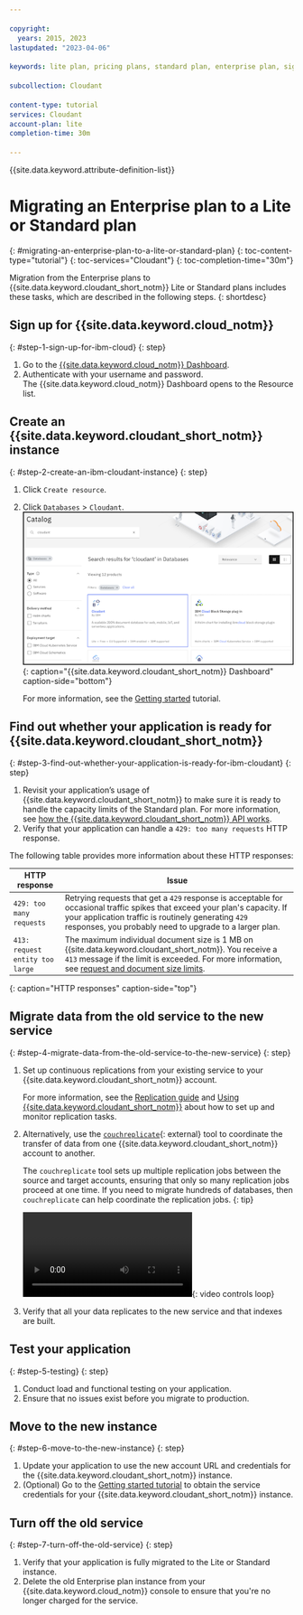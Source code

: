 ```yaml
---

copyright:
  years: 2015, 2023
lastupdated: "2023-04-06"

keywords: lite plan, pricing plans, standard plan, enterprise plan, sign up, test application, move to new instance

subcollection: Cloudant

content-type: tutorial
services: Cloudant
account-plan: lite
completion-time: 30m

---
```


{{site.data.keyword.attribute-definition-list}}

# Migrating an Enterprise plan to a Lite or Standard plan
{: #migrating-an-enterprise-plan-to-a-lite-or-standard-plan}
{: toc-content-type="tutorial"}
{: toc-services="Cloudant"}
{: toc-completion-time="30m"}

Migration from the Enterprise plans to {{site.data.keyword.cloudant_short_notm}} Lite or Standard plans includes these tasks, which are described in the following steps.
{: shortdesc}

## Sign up for {{site.data.keyword.cloud_notm}}
{: #step-1-sign-up-for-ibm-cloud}
{: step}

1.  Go to the [{{site.data.keyword.cloud_notm}} Dashboard](https://cloud.ibm.com/).
2. Authenticate with your username and password.  
   The {{site.data.keyword.cloud_notm}} Dashboard opens to the Resource list.

## Create an {{site.data.keyword.cloudant_short_notm}} instance
{: #step-2-create-an-ibm-cloudant-instance}
{: step}

1. Click `Create resource`.
2. Click `Databases` > `Cloudant`.  
   ![Select **Databases** > **Cloudant dashboard** as your instance.](../tutorials/images/img0003.png){: caption="{{site.data.keyword.cloudant_short_notm}} Dashboard" caption-side="bottom"}

   For more information, see the [Getting started](/docs/Cloudant?topic=Cloudant-getting-started-with-cloudant) tutorial.  

## Find out whether your application is ready for {{site.data.keyword.cloudant_short_notm}}
{: #step-3-find-out-whether-your-application-is-ready-for-ibm-cloudant}
{: step}

1. Revisit your application’s usage of {{site.data.keyword.cloudant_short_notm}} to make sure it is ready to handle the capacity limits of the Standard plan.
   For more information, see [how the {{site.data.keyword.cloudant_short_notm}} API works](/docs/Cloudant?topic=Cloudant-ibm-cloud-public#provisioned-throughput-capacity).
2. Verify that your application can handle a `429: too many requests` HTTP response.

The following table provides more information about these HTTP responses:

| HTTP response | Issue |
|--------------|--------|
| `429: too many requests` | Retrying requests that get a `429` response is acceptable for occasional traffic spikes that exceed your plan's capacity. If your application traffic is routinely generating `429` responses, you probably need to upgrade to a larger plan. |
| `413: request entity too large` | The maximum individual document size is 1 MB on {{site.data.keyword.cloudant_short_notm}}. You receive a `413` message if the limit is exceeded. For more information, see [request and document size limits](/docs/Cloudant?topic=Cloudant-ibm-cloud-public#request-and-document-size-limits). |
{: caption="HTTP responses" caption-side="top"}

## Migrate data from the old service to the new service 
{: #step-4-migrate-data-from-the-old-service-to-the-new-service}
{: step}

1. Set up continuous replications from your existing service to your {{site.data.keyword.cloudant_short_notm}} account.

   For more information, see the [Replication guide](/docs/Cloudant?topic=Cloudant-replication-api) and [Using {{site.data.keyword.cloudant_short_notm}}](/docs/Cloudant?topic=Cloudant-ibm-cloudant-basics) about how to set up and monitor replication tasks.

2. Alternatively, use the [`couchreplicate`](https://www.npmjs.com/package/couchreplicate){: external} tool to coordinate the transfer of data from one {{site.data.keyword.cloudant_short_notm}} account to another.

   The `couchreplicate` tool sets up multiple replication jobs between the source and target accounts, ensuring that only so many replication jobs proceed at one time. If you need to migrate hundreds of databases, then `couchreplicate` can help coordinate the replication jobs.
   {: tip}

   ![Couchreplicate tool](../images/couchreplicate.mp4){: video controls loop}

3. Verify that all your data replicates to the new service and that indexes are built.

## Test your application
{: #step-5-testing}
{: step}

1. Conduct load and functional testing on your application.
2. Ensure that no issues exist before you migrate to production.

## Move to the new instance
{: #step-6-move-to-the-new-instance}
{: step}

1. Update your application to use the new account URL and credentials for the {{site.data.keyword.cloudant_short_notm}} instance.
2. (Optional) Go to the [Getting started tutorial](/docs/Cloudant?topic=Cloudant-getting-started-with-cloudant#creating-service-credentials) to obtain the service credentials for your {{site.data.keyword.cloudant_short_notm}} instance.

## Turn off the old service
{: #step-7-turn-off-the-old-service}
{: step}

1. Verify that your application is fully migrated to the Lite or Standard instance.
2. Delete the old Enterprise plan instance from your {{site.data.keyword.cloud_notm}} console to ensure that you're no longer charged for the service.
